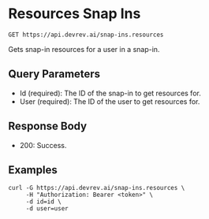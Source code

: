 # Resources Snap Ins

```http
GET https://api.devrev.ai/snap-ins.resources
```

Gets snap-in resources for a user in a snap-in.



## Query Parameters

- Id (required): The ID of the snap-in to get resources for.
- User (required): The ID of the user to get resources for.

## Response Body

- 200: Success.

## Examples

```shell
curl -G https://api.devrev.ai/snap-ins.resources \
     -H "Authorization: Bearer <token>" \
     -d id=id \
     -d user=user
```